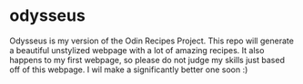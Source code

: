 # odysseus

Odysseus is my version of the Odin Recipes Project. This repo will generate a beautiful unstylized webpage with a lot of amazing recipes. It also happens to my first webpage, so please do not judge my skills just based off of this webpage. I wil make a significantly better one soon :)
